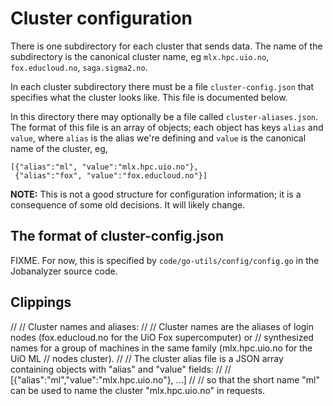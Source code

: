 # Cluster configuration

There is one subdirectory for each cluster that sends data.  The name of the subdirectory is the
canonical cluster name, eg `mlx.hpc.uio.no`, `fox.educloud.no`, `saga.sigma2.no`.

In each cluster subdirectory there must be a file `cluster-config.json` that specifies what the
cluster looks like.  This file is documented below.

In this directory there may optionally be a file called `cluster-aliases.json`.  The format of this
file is an array of objects; each object has keys `alias` and `value`, where `alias` is the alias
we're defining and `value` is the canonical name of the cluster, eg,

```
[{"alias":"ml", "value":"mlx.hpc.uio.no"},
 {"alias":"fox", "value":"fox.educloud.no"}]
```

**NOTE:** This is not a good structure for configuration information; it is a consequence of some
old decisions.  It will likely change.

## The format of cluster-config.json

FIXME.  For now, this is specified by `code/go-utils/config/config.go` in the Jobanalyzer source code.


## Clippings

//
// Cluster names and aliases:
//
//  Cluster names are the aliases of login nodes (fox.educloud.no for the UiO Fox supercomputer) or
//  synthesized names for a group of machines in the same family (mlx.hpc.uio.no for the UiO ML
//  nodes cluster).
//
//  The cluster alias file is a JSON array containing objects with "alias" and "value" fields:
//
//    [{"alias":"ml","value":"mlx.hpc.uio.no"}, ...]
//
//  so that the short name "ml" can be used to name the cluster "mlx.hpc.uio.no" in requests.
